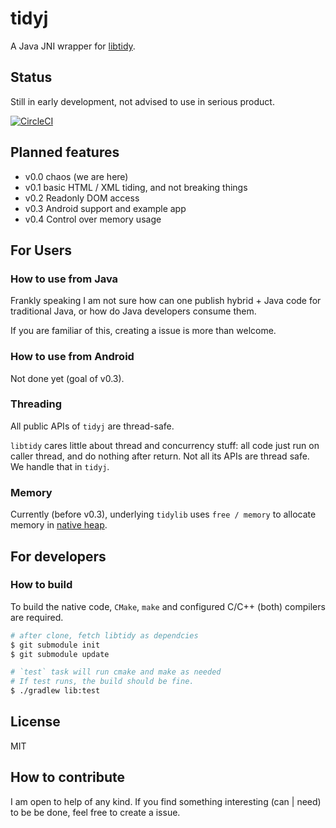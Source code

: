# tidyj

A Java JNI wrapper for [libtidy](http://www.html-tidy.org/developer/).

## Status

Still in early development, not advised to use in serious product.

[![CircleCI](https://circleci.com/gh/jokester/tidyj.svg?style=svg)](https://circleci.com/gh/jokester/tidyj)

## Planned features

- v0.0 chaos (we are here)
- v0.1 basic HTML / XML tiding, and not breaking things
- v0.2 Readonly DOM access
- v0.3 Android support and example app
- v0.4 Control over memory usage

<!-- TODO: add example app -->

## For Users

### How to use from Java

Frankly speaking I am not sure how can one publish hybrid + Java code for traditional Java,
or how do Java developers consume them. <!-- TODO: update -->

If you are familiar of this, creating a issue is more than welcome.

### How to use from Android

Not done yet (goal of v0.3).

<!-- TODO: publish aar for android -->

### Threading

All public APIs of `tidyj` are thread-safe.

`libtidy` cares little about thread and concurrency stuff:
all code just run on caller thread, and do nothing after return. Not all its APIs are thread safe.
We handle that in `tidyj`.

### Memory

Currently (before v0.3), underlying `tidylib` uses `free / memory`
to allocate memory in [native heap](https://docs.oracle.com/javase/8/docs/technotes/guides/troubleshoot/memleaks005.html#sthref46).

<!-- TODO: add a close() method -->

<!-- TODO:
milestone v0.3: memory management
- provide

Each `TidyHTML5` instance creates a direct `ByteBuffer` for `libtidy` to use.

JVM GC knows how to free the native heap behind a direct ByteBuffer.
However a direct buffer have a small memory footpoint in Java heap, and may live longer than necessary before GC.

In case this concerns you, call `#free()` to free . Consequent calls on a throw
If this concerns you: a user can
NOTE:
-->

## For developers

### How to build

To build the native code, `CMake`, `make` and configured C/C++ (both) compilers are required.

```sh
# after clone, fetch libtidy as dependcies
$ git submodule init
$ git submodule update

# `test` task will run cmake and make as needed
# If test runs, the build should be fine.
$ ./gradlew lib:test
```

## License

MIT

## How to contribute

I am open to help of any kind. If you find something interesting (can | need) to be be done, feel free to create a issue.

